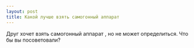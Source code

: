```yaml
---
layout: post 
title: Какой лучше взять самогонный аппарат 
--- 
```

Друг хочет взять самогонный аппарат , но не может определиться. Что бы вы посоветовали?